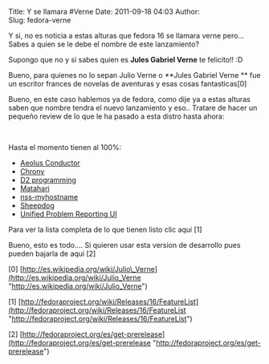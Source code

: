 Title: Y se llamara #Verne
Date: 2011-09-18 04:03
Author:  
Slug: fedora-verne

Y si, no es noticia a estas alturas que fedora 16 se llamara verne
pero... Sabes a quien se le debe el nombre de este lanzamiento?

Supongo que no y si sabes quien es **Jules Gabriel Verne** te felicito!!
:D

Bueno, para quienes no lo sepan Julio Verne o **Jules Gabriel Verne **
fue un escritor frances de novelas de aventuras y esas cosas
fantasticas[0]

Bueno, en este caso hablemos ya de fedora, como dije ya a estas alturas
saben que nombre tendra el nuevo lanzamiento y eso.. Tratare de hacer un
pequeño review de lo que le ha pasado a esta distro hasta ahora:

 

Hasta el momento tienen al 100%:

-   [Aeolus
    Conductor](http://fedoraproject.org/wiki/Features/Aeolus_Conductor "Features/Aeolus Conductor")
-   [Chrony](http://fedoraproject.org/wiki/Features/ChronyDefaultNTP "Features/ChronyDefaultNTP")
-   [D2
    programming](http://fedoraproject.org/wiki/Features/D2_programming "Features/D2 programming")
-   [Matahari](http://fedoraproject.org/wiki/Features/Matahari "Features/Matahari")
-   [nss-myhostname](http://fedoraproject.org/wiki/Features/nssmyhostname "Features/nssmyhostname")
-   [Sheepdog](http://fedoraproject.org/wiki/Features/Sheepdog "Features/Sheepdog")
-   [Unified Problem Reporting
    UI](http://fedoraproject.org/wiki/Features/Unified_Problem_Reporting_UI "Features/Unified Problem Reporting UI")

Para ver la lista completa de lo que tienen listo clic aqui [1]

Bueno, esto es todo.... Si quieren usar esta version de desarrollo pues
pueden bajarla de aqui [2]

[0]
[http://es.wikipedia.org/wiki/Julio\_Verne](http://es.wikipedia.org/wiki/Julio_Verne "http://es.wikipedia.org/wiki/Julio_Verne")

[1]
[http://fedoraproject.org/wiki/Releases/16/FeatureList](http://fedoraproject.org/wiki/Releases/16/FeatureList "http://fedoraproject.org/wiki/Releases/16/FeatureList")

[2]
[http://fedoraproject.org/es/get-prerelease](http://fedoraproject.org/es/get-prerelease "http://fedoraproject.org/es/get-prerelease")

 
